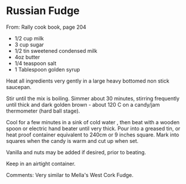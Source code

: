 # Russian Fudge
From: Rally cook book, page 204

* 1/2 cup milk
* 3 cup sugar
* 1/2 tin sweetened condensed milk
* 4oz butter
* 1/4 teaspoon salt
* 1 Tablespoon golden syrup

Heat all ingredients very gently in a large heavy bottomed non stick saucepan.  

Stir until the mix is boiling. Simmer about 30 minutes, stirring frequently until thick and dark golden brown  - about 120 C on a candy/jam thermometer (hard ball stage).  

Cool for a few minutes in a sink of cold water , then beat with a wooden spoon or electric hand beater until very thick.  Pour into a greased tin, or heat proof container equivalent to 240cm  or 9 inches square.  Mark into squares when the candy is warm and cut up when set.

Vanilla and nuts may be added if desired, prior to beating.

Keep in an airtight container.

Comments: Very similar to Mella's West Cork Fudge.

